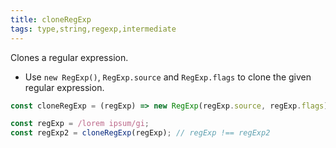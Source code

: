 ```yaml
---
title: cloneRegExp
tags: type,string,regexp,intermediate
---
```


Clones a regular expression.

- Use `new RegExp()`, `RegExp.source` and `RegExp.flags` to clone the given regular expression.

```js
const cloneRegExp = (regExp) => new RegExp(regExp.source, regExp.flags);
```

```js
const regExp = /lorem ipsum/gi;
const regExp2 = cloneRegExp(regExp); // regExp !== regExp2
```
